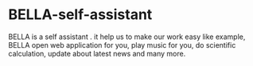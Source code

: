 # BELLA-self-assistant
BELLA is a self assistant . it help us to make our work easy like example, BELLA open web application for you, play music for you, do scientific calculation, update about latest news and many more.
